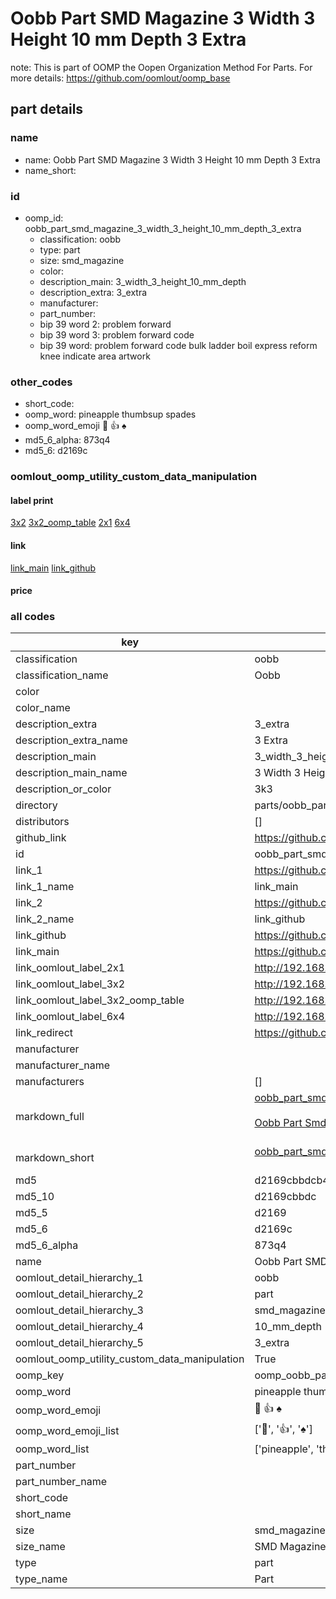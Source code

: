 # Oobb Part SMD Magazine 3 Width 3 Height 10 mm Depth 3 Extra  

note: This is part of OOMP the Oopen Organization Method For Parts. For more details: https://github.com/oomlout/oomp_base

##  part details
  







### name
* name: Oobb Part SMD Magazine 3 Width 3 Height 10 mm Depth 3 Extra
* name_short: 
### id
* oomp_id: oobb_part_smd_magazine_3_width_3_height_10_mm_depth_3_extra
  * classification: oobb
  * type: part
  * size: smd_magazine
  * color: 
  * description_main: 3_width_3_height_10_mm_depth
  * description_extra: 3_extra
  * manufacturer: 
  * part_number: 
  * bip 39 word 2: problem forward
  * bip 39 word 3: problem forward code
  * bip 39 word: problem forward code bulk ladder boil express reform knee indicate area artwork

### other_codes
* short_code: 
* oomp_word: pineapple thumbsup spades
* oomp_word_emoji :pineapple: :thumbsup: :spades:
* md5_6_alpha: 873q4
* md5_6: d2169c






### oomlout_oomp_utility_custom_data_manipulation
#### label print
[3x2](http://192.168.1.245:1112/?label=oomp%20873q4)
[3x2_oomp_table](http://192.168.1.108:1112/?label=oomp%20873q4)
[2x1](http://192.168.1.242:1112/?label=oomp%20873q4)
[6x4](http://192.168.1.55:1112/?label=oomp%20873q4)    

#### link

[link_main](https://github.com/oomlout/oomlout_oomp_version_1_messy/tree/main/parts/oobb_part_smd_magazine_3_width_3_height_10_mm_depth_3_extra) [link_github](https://github.com/oomlout/oomlout_oomp_version_1_messy/tree/main/parts/oobb_part_smd_magazine_3_width_3_height_10_mm_depth_3_extra)                             

#### price







### all codes 
| key | value |  
| --- | --- |  
| classification | oobb |  
| classification_name | Oobb |  
| color |  |  
| color_name |  |  
| description_extra | 3_extra |  
| description_extra_name | 3 Extra |  
| description_main | 3_width_3_height_10_mm_depth |  
| description_main_name | 3 Width 3 Height 10 mm Depth |  
| description_or_color | 3k3 |  
| directory | parts/oobb_part_smd_magazine_3_width_3_height_10_mm_depth_3_extra |  
| distributors | [] |  
| github_link | https://github.com/oomlout/oomlout_oomp_part_src/tree/main/parts/oobb_part_smd_magazine_3_width_3_height_10_mm_depth_3_extra |  
| id | oobb_part_smd_magazine_3_width_3_height_10_mm_depth_3_extra |  
| link_1 | https://github.com/oomlout/oomlout_oomp_version_1_messy/tree/main/parts/oobb_part_smd_magazine_3_width_3_height_10_mm_depth_3_extra |  
| link_1_name | link_main |  
| link_2 | https://github.com/oomlout/oomlout_oomp_version_1_messy/tree/main/parts/oobb_part_smd_magazine_3_width_3_height_10_mm_depth_3_extra |  
| link_2_name | link_github |  
| link_github | https://github.com/oomlout/oomlout_oomp_version_1_messy/tree/main/parts/oobb_part_smd_magazine_3_width_3_height_10_mm_depth_3_extra |  
| link_main | https://github.com/oomlout/oomlout_oomp_version_1_messy/tree/main/parts/oobb_part_smd_magazine_3_width_3_height_10_mm_depth_3_extra |  
| link_oomlout_label_2x1 | http://192.168.1.242:1112/?label=oomp%20873q4 |  
| link_oomlout_label_3x2 | http://192.168.1.245:1112/?label=oomp%20873q4 |  
| link_oomlout_label_3x2_oomp_table | http://192.168.1.108:1112/?label=oomp%20873q4 |  
| link_oomlout_label_6x4 | http://192.168.1.55:1112/?label=oomp%20873q4 |  
| link_redirect | https://github.com/oomlout/oomlout_oomp_version_1_messy/tree/main/parts/oobb_part_smd_magazine_3_width_3_height_10_mm_depth_3_extra |  
| manufacturer |  |  
| manufacturer_name |  |  
| manufacturers | [] |  
| markdown_full | [oobb_part_smd_magazine_3_width_3_height_10_mm_depth_3_extra](none)<br>[](none)<br>[Oobb Part Smd Magazine 3 Width 3 Height 10 Mm Depth 3 Extra](none)<br><br> |  
| markdown_short | [oobb_part_smd_magazine_3_width_3_height_10_mm_depth_3_extra](none)<br><br> |  
| md5 | d2169cbbdcb44a18643e31e05a16f55b |  
| md5_10 | d2169cbbdc |  
| md5_5 | d2169 |  
| md5_6 | d2169c |  
| md5_6_alpha | 873q4 |  
| name | Oobb Part SMD Magazine 3 Width 3 Height 10 mm Depth 3 Extra |  
| oomlout_detail_hierarchy_1 | oobb |  
| oomlout_detail_hierarchy_2 | part |  
| oomlout_detail_hierarchy_3 | smd_magazine |  
| oomlout_detail_hierarchy_4 | 10_mm_depth |  
| oomlout_detail_hierarchy_5 | 3_extra |  
| oomlout_oomp_utility_custom_data_manipulation | True |  
| oomp_key | oomp_oobb_part_smd_magazine_3_width_3_height_10_mm_depth_3_extra |  
| oomp_word | pineapple thumbsup spades |  
| oomp_word_emoji | :pineapple: :thumbsup: :spades: |  
| oomp_word_emoji_list | [':pineapple:', ':thumbsup:', ':spades:'] |  
| oomp_word_list | ['pineapple', 'thumbsup', 'spades'] |  
| part_number |  |  
| part_number_name |  |  
| short_code |  |  
| short_name |  |  
| size | smd_magazine |  
| size_name | SMD Magazine |  
| type | part |  
| type_name | Part |  
